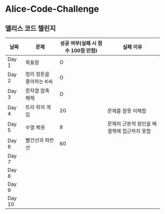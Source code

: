 # Alice-Code-Challenge
앨리스 코드 챌린지
---
| 날짜 | 문제 | 성공 여부(실패 시 점수 100점 만점) | 실패 이유|
| --- | --- | --- | --- |
| Day 1 | 목표량 | O | |
| Day 2 | 정리 정돈을 좋아하는 K씨 | O | |
| Day 3 | 문자열 압축 해제 | O |  |
| Day 4 | 트리 위의 게임 | 20 | 문제를 잘못 이해함 |
| Day 5 | 수열 복원 | 8 | 문제의 근본적 원인을 해결책에 접근하지 못함 |
| Day 6 | 빨간선과 파란선 | 60 | |
| Day 7 |  |  |  |
| Day 8 |  |  |  |
| Day 9 |  |  |  |
| Day 10 |  |  |  |
